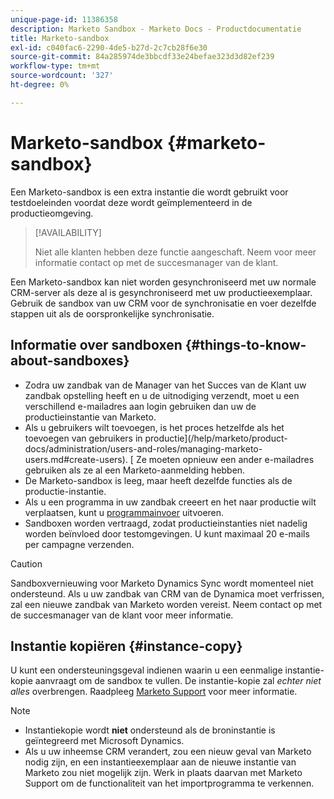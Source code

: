 ```yaml
---
unique-page-id: 11386358
description: Marketo Sandbox - Marketo Docs - Productdocumentatie
title: Marketo-sandbox
exl-id: c040fac6-2290-4de5-b27d-2c7cb28f6e30
source-git-commit: 84a285974de3bbcdf33e24befae323d3d82ef239
workflow-type: tm+mt
source-wordcount: '327'
ht-degree: 0%

---
```


# Marketo-sandbox {#marketo-sandbox}

Een Marketo-sandbox is een extra instantie die wordt gebruikt voor testdoeleinden voordat deze wordt geïmplementeerd in de productieomgeving.

>[!AVAILABILITY]
>
>Niet alle klanten hebben deze functie aangeschaft. Neem voor meer informatie contact op met de succesmanager van de klant.

Een Marketo-sandbox kan niet worden gesynchroniseerd met uw normale CRM-server als deze al is gesynchroniseerd met uw productieexemplaar. Gebruik de sandbox van uw CRM voor de synchronisatie en voer dezelfde stappen uit als de oorspronkelijke synchronisatie.

## Informatie over sandboxen {#things-to-know-about-sandboxes}

* Zodra uw zandbak van de Manager van het Succes van de Klant uw zandbak opstelling heeft en u de uitnodiging verzendt, moet u een verschillend e-mailadres aan login gebruiken dan uw de productieinstantie van Marketo.
* Als u gebruikers wilt toevoegen, is het proces hetzelfde als het toevoegen van gebruikers in productie](/help/marketo/product-docs/administration/users-and-roles/managing-marketo-users.md#create-users). [ Ze moeten opnieuw een ander e-mailadres gebruiken als ze al een Marketo-aanmelding hebben.
* De Marketo-sandbox is leeg, maar heeft dezelfde functies als de productie-instantie.
* Als u een programma in uw zandbak creeert en het naar productie wilt verplaatsen, kunt u [programmainvoer](/help/marketo/product-docs/core-marketo-concepts/programs/working-with-programs/import-a-program.md) uitvoeren.
* Sandboxen worden vertraagd, zodat productieinstanties niet nadelig worden beïnvloed door testomgevingen. U kunt maximaal 20 e-mails per campagne verzenden.

>[!CAUTION]
>
>Sandboxvernieuwing voor Marketo Dynamics Sync wordt momenteel niet ondersteund. Als u uw zandbak van CRM van de Dynamica moet verfrissen, zal een nieuwe zandbak van Marketo worden vereist. Neem contact op met de succesmanager van de klant voor meer informatie.

## Instantie kopiëren {#instance-copy}

U kunt een ondersteuningsgeval indienen waarin u een eenmalige instantie-kopie aanvraagt om de sandbox te vullen. De instantie-kopie zal _echter niet alles_ overbrengen. Raadpleeg [Marketo Support](https://nation.marketo.com/t5/Support/ct-p/Support) voor meer informatie.

>[!NOTE]
>
>* Instantiekopie wordt **niet** ondersteund als de broninstantie is geïntegreerd met Microsoft Dynamics.
>* Als u uw inheemse CRM verandert, zou een nieuw geval van Marketo nodig zijn, en een instantieexemplaar aan de nieuwe instantie van Marketo zou niet mogelijk zijn. Werk in plaats daarvan met Marketo Support om de functionaliteit van het importprogramma te verkennen.

